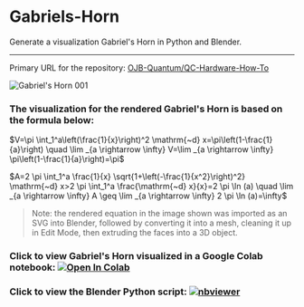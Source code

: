# Gabriels-Horn
Generate a visualization Gabriel's Horn in Python and Blender. 

__________________________________________________________________________________________________________________________________________________

Primary URL for the repository: [OJB-Quantum/QC-Hardware-How-To](https://github.com/OJB-Quantum/Gabriels-Horn)

![Gabriel's Horn 001](https://github.com/user-attachments/assets/333a45a4-5338-4328-ab29-232be31314f1)

### The visualization for the rendered Gabriel's Horn is based on the formula below:

$V=\pi \int_1^a\left(\frac{1}{x}\right)^2 \mathrm{~d} x=\pi\left(1-\frac{1}{a}\right) \quad \lim _{a \rightarrow \infty} V=\lim _{a \rightarrow \infty} \pi\left(1-\frac{1}{a}\right)=\pi$

$A=2 \pi \int_1^a \frac{1}{x} \sqrt{1+\left(-\frac{1}{x^2}\right)^2} \mathrm{~d} x>2 \pi \int_1^a \frac{\mathrm{~d} x}{x}=2 \pi \ln (a) \quad \lim _{a \rightarrow \infty} A \geq \lim _{a \rightarrow \infty} 2 \pi \ln (a)=\infty$

> Note: the rendered equation in the image shown was imported as an SVG into Blender, followed by converting it into a mesh, cleaning it up in Edit Mode, then extruding the faces into a 3D object.

### Click to view Gabriel's Horn visualized in a Google Colab notebook: [![Open In Colab](https://colab.research.google.com/assets/colab-badge.svg)](https://colab.research.google.com/github/OJB-Quantum/Gabriels-Horn/blob/main/Gabriel's_Horn_with_Python.ipynb)

### Click to view the Blender Python script: [![nbviewer](https://raw.githubusercontent.com/jupyter/design/master/logos/Badges/nbviewer_badge.svg)](https://github.com/OJB-Quantum/Gabriels-Horn/blob/main/Gabriel's%20Horn_Blender%20Python.py)
